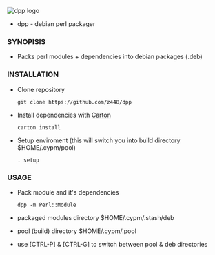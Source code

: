 ![dpp logo](/assets/dpp3.png)

- dpp - debian perl packager

### SYNOPISIS

- Packs perl modules + dependencies into debian packages (.deb)

### INSTALLATION

- Clone repository

    `git clone https://github.com/z448/dpp`

- Install dependencies with [Carton](https://metacpan.org/pod/Carton)

    `carton install`

- Setup enviroment (this will switch you into build directory $HOME/.cypm/pool)

    `. setup`

### USAGE

- Pack module and it's dependencies 

    `dpp -m Perl::Module`

- packaged modules directory $HOME/.cypm/.stash/deb
- pool (build) directory $HOME/.cypm/.pool
- use [CTRL-P] & [CTRL-G] to switch between pool & deb directories



